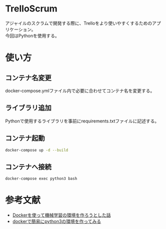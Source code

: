 # TrelloScrum
アジャイルのスクラムで開発する際に、Trelloをより使いやすくするためのアプリケーション。  
今回はPythonを使用する。

# 使い方
## コンテナ名変更
docker-compose.ymlファイル内で必要に合わせてコンテナ名を変更する。

## ライブラリ追加
Pythonで使用するライブラリを事前にrequirements.txtファイルに記述する。

## コンテナ起動
```bash
docker-compose up -d --build
```
## コンテナへ接続
```bash
docker-compose exec python3 bash
```

# 参考文献
- [Dockerを使って機械学習の環境を作ろうとした話](https://qiita.com/penpenta/items/3b7a0f1e27bbab56a95f)
- [dockerで簡易にpython3の環境を作ってみる](https://qiita.com/reflet/items/4b3f91661a54ec70a7dc)